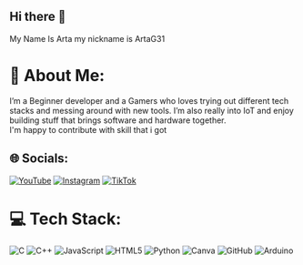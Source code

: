 ## Hi there 👋
My Name Is Arta my nickname is ArtaG31
# 💫 About Me:
I’m a Beginner developer and a Gamers who loves trying out different tech stacks and messing around with new tools. I’m also really into IoT and enjoy building stuff that brings software and hardware together.<br>I'm happy to contribute with skill that i got


## 🌐 Socials:
[![YouTube](https://img.shields.io/badge/YouTube-%23FF0000.svg?logo=YouTube&logoColor=white)](https://youtube.com/@UCKFZysl5GiNED-o8oLoYD3Q) 
[![Instagram](https://img.shields.io/badge/Instagram-E4405F?style=for-the-badge&logo=instagram&logoColor=white)](https://www.instagram.com/at.ra._/?hl=id) [![TikTok](https://img.shields.io/badge/Tiktok-black?logo=tiktok)](https://www.tiktok.com/@artag31?lang=en)

# 💻 Tech Stack:
![C](https://img.shields.io/badge/c-%2300599C.svg?style=flat-square&logo=c&logoColor=white) ![C++](https://img.shields.io/badge/C++-00599C?style=flat-square&logo=C%2B%2B&logoColor=white) ![JavaScript](https://img.shields.io/badge/javascript-%23323330.svg?style=flat-square&logo=javascript&logoColor=%23F7DF1E) ![HTML5](https://img.shields.io/badge/html5-%23E34F26.svg?style=flat-square&logo=html5&logoColor=white) ![Python](https://img.shields.io/badge/python-3670A0?style=flat-square&logo=python&logoColor=ffdd54) ![Canva](https://img.shields.io/badge/Canva-%2300C4CC.svg?style=flat-square&logo=Canva&logoColor=white) ![GitHub](https://img.shields.io/badge/github-%23121011.svg?style=flat-square&logo=github&logoColor=white) ![Arduino](https://img.shields.io/badge/-Arduino-00979D?style=flat-square&logo=Arduino&logoColor=white)
<!--
**ArtaG31/ArtaG31** is a ✨ _special_ ✨ repository because its `README.md` (this file) appears on your GitHub profile.

Here are some ideas to get you started:

- 🔭 I’m currently working on ...
- 🌱 I’m currently learning ...
- 👯 I’m looking to collaborate on ...
- 🤔 I’m looking for help with ...
- 💬 Ask me about ...
- 📫 How to reach me: ...
- 😄 Pronouns: ...
- ⚡ Fun fact: ...
-->
